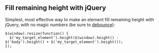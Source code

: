 Fill remaining height with jQuery
------

Simplest, most effective way to make an element fill remaining height with jQuery, with no magic numbers (be sure to [debounce](http://drupalmotion.com/article/debounce-and-throttle-visual-explanation)):

```
$(window).resize(function() {
  $('my_target_element').height($(window).height() - $('body').height() + $('my_target_element').height());
});
```
